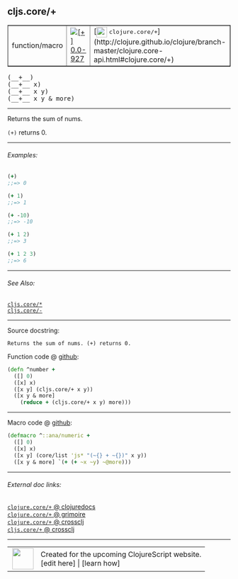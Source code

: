 ## cljs.core/+



 <table border="1">
<tr>
<td>function/macro</td>
<td><a href="https://github.com/cljsinfo/cljs-api-docs/tree/0.0-927"><img valign="middle" alt="[+] 0.0-927" title="Added in 0.0-927" src="https://img.shields.io/badge/+-0.0--927-lightgrey.svg"></a> </td>
<td>
[<img height="24px" valign="middle" src="http://i.imgur.com/1GjPKvB.png"> <samp>clojure.core/+</samp>](http://clojure.github.io/clojure/branch-master/clojure.core-api.html#clojure.core/+)
</td>
</tr>
</table>


 <samp>
(__+__)<br>
</samp>
 <samp>
(__+__ x)<br>
</samp>
 <samp>
(__+__ x y)<br>
</samp>
 <samp>
(__+__ x y & more)<br>
</samp>

---

Returns the sum of nums.

`(+)` returns 0.



---

###### Examples:

```clj
(+)
;;=> 0

(+ 1)
;;=> 1

(+ -10)
;;=> -10

(+ 1 2)
;;=> 3

(+ 1 2 3)
;;=> 6
```



---

###### See Also:

[`cljs.core/*`](../cljs.core/STAR.md)<br>
[`cljs.core/-`](../cljs.core/-.md)<br>

---


Source docstring:

```
Returns the sum of nums. (+) returns 0.
```


Function code @ [github](https://github.com/clojure/clojurescript/blob/r2301/src/cljs/cljs/core.cljs#L1674-L1680):

```clj
(defn ^number +
  ([] 0)
  ([x] x)
  ([x y] (cljs.core/+ x y))
  ([x y & more]
    (reduce + (cljs.core/+ x y) more)))
```

<!--
Repo - tag - source tree - lines:

 <pre>
clojurescript @ r2301
└── src
    └── cljs
        └── cljs
            └── <ins>[core.cljs:1674-1680](https://github.com/clojure/clojurescript/blob/r2301/src/cljs/cljs/core.cljs#L1674-L1680)</ins>
</pre>

-->

---

Macro code @ [github](https://github.com/clojure/clojurescript/blob/r2301/src/clj/cljs/core.clj#L369-L373):

```clj
(defmacro ^::ana/numeric +
  ([] 0)
  ([x] x)
  ([x y] (core/list 'js* "(~{} + ~{})" x y))
  ([x y & more] `(+ (+ ~x ~y) ~@more)))
```

<!--
Repo - tag - source tree - lines:

 <pre>
clojurescript @ r2301
└── src
    └── clj
        └── cljs
            └── <ins>[core.clj:369-373](https://github.com/clojure/clojurescript/blob/r2301/src/clj/cljs/core.clj#L369-L373)</ins>
</pre>
-->

---


###### External doc links:

[`clojure.core/+` @ clojuredocs](http://clojuredocs.org/clojure.core/+)<br>
[`clojure.core/+` @ grimoire](http://conj.io/store/v1/org.clojure/clojure/1.7.0-beta3/clj/clojure.core/%2B/)<br>
[`clojure.core/+` @ crossclj](http://crossclj.info/fun/clojure.core/%2B.html)<br>
[`cljs.core/+` @ crossclj](http://crossclj.info/fun/cljs.core.cljs/%2B.html)<br>

---

 <table>
<tr><td>
<img valign="middle" align="right" width="48px" src="http://i.imgur.com/Hi20huC.png">
</td><td>
Created for the upcoming ClojureScript website.<br>
[edit here] | [learn how]
</td></tr></table>

[edit here]:https://github.com/cljsinfo/cljs-api-docs/blob/master/cljsdoc/cljs.core/PLUS.cljsdoc
[learn how]:https://github.com/cljsinfo/cljs-api-docs/wiki/cljsdoc-files

<!--

This information was too distracting to show to readers, but I'll leave it
commented here since it is helpful to:

- pretty-print the data used to generate this document
- and show how to retrieve that data



The API data for this symbol:

```clj
{:description "Returns the sum of nums.\n\n`(+)` returns 0.",
 :return-type number,
 :ns "cljs.core",
 :name "+",
 :signature ["[]" "[x]" "[x y]" "[x y & more]"],
 :history [["+" "0.0-927"]],
 :type "function/macro",
 :related ["cljs.core/*" "cljs.core/-"],
 :full-name-encode "cljs.core/PLUS",
 :source {:code "(defn ^number +\n  ([] 0)\n  ([x] x)\n  ([x y] (cljs.core/+ x y))\n  ([x y & more]\n    (reduce + (cljs.core/+ x y) more)))",
          :title "Function code",
          :repo "clojurescript",
          :tag "r2301",
          :filename "src/cljs/cljs/core.cljs",
          :lines [1674 1680]},
 :extra-sources [{:code "(defmacro ^::ana/numeric +\n  ([] 0)\n  ([x] x)\n  ([x y] (core/list 'js* \"(~{} + ~{})\" x y))\n  ([x y & more] `(+ (+ ~x ~y) ~@more)))",
                  :title "Macro code",
                  :repo "clojurescript",
                  :tag "r2301",
                  :filename "src/clj/cljs/core.clj",
                  :lines [369 373]}],
 :examples [{:id "650668",
             :content "```clj\n(+)\n;;=> 0\n\n(+ 1)\n;;=> 1\n\n(+ -10)\n;;=> -10\n\n(+ 1 2)\n;;=> 3\n\n(+ 1 2 3)\n;;=> 6\n```"}],
 :full-name "cljs.core/+",
 :clj-symbol "clojure.core/+",
 :docstring "Returns the sum of nums. (+) returns 0."}

```

Retrieve the API data for this symbol:

```clj
;; from Clojure REPL
(require '[clojure.edn :as edn])
(-> (slurp "https://raw.githubusercontent.com/cljsinfo/cljs-api-docs/catalog/cljs-api.edn")
    (edn/read-string)
    (get-in [:symbols "cljs.core/+"]))
```

-->
